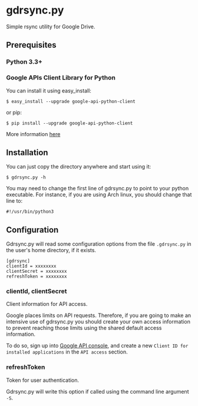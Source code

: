 # gdrsync.py

Simple rsync utility for Google Drive.

## Prerequisites

### Python 3.3+

### Google APIs Client Library for Python

You can install it using easy_install:

    $ easy_install --upgrade google-api-python-client

or pip:

    $ pip install --upgrade google-api-python-client

More information [here](https://developers.google.com/api-client-library/python/start/installation)

## Installation

You can just copy the directory anywhere and start using it:

    $ gdrsync.py -h

You may need to change the first line of gdrsync.py to point to your python
executable. For instance, if you are using Arch linux, you should change that
line to:

    #!/usr/bin/python3

## Configuration

Gdrsync.py will read some configuration options from the file `.gdrsync.py` in
the user's home directory, if it exists.

    [gdrsync]
    clientId = xxxxxxxx
    clientSecret = xxxxxxxx
    refreshToken = xxxxxxxx

### clientId, clientSecret

Client information for API access.

Google places limits on API requests. Therefore, if you are going to make an
intensive use of gdrsync.py you should create your own access information to
prevent reaching those limits using the shared default access information.

To do so, sign up into
[Google API console](http://code.google.com/apis/console), and create a new
`Client ID for installed applications` in the `API access` section.

### refreshToken

Token for user authentication.

Gdrsync.py will write this option if called using the command line argument
`-S`.
